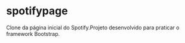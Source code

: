 # spotifypage
Clone da página inicial do Spotify.Projeto desenvolvido para praticar o framework Bootstrap. 
